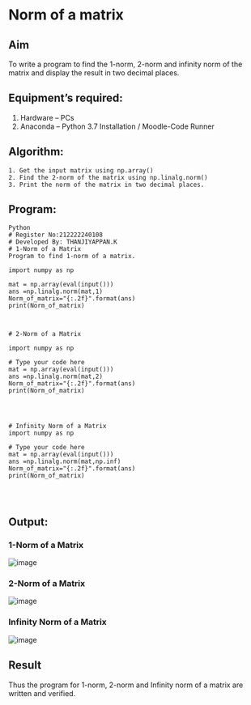 # Norm of a matrix
## Aim
To write a program to find the 1-norm, 2-norm and infinity norm of the matrix and display the result in two decimal places.
## Equipment’s required:
1.	Hardware – PCs
2.	Anaconda – Python 3.7 Installation / Moodle-Code Runner
## Algorithm:
	1. Get the input matrix using np.array()   
    2. Find the 2-norm of the matrix using np.linalg.norm()
	3. Print the norm of the matrix in two decimal places.
## Program:
```
Python
# Register No:212222240108
# Developed By: THANJIYAPPAN.K
# 1-Norm of a Matrix
Program to find 1-norm of a matrix.

import numpy as np

mat = np.array(eval(input()))
ans =np.linalg.norm(mat,1)
Norm_of_matrix="{:.2f}".format(ans)
print(Norm_of_matrix)



# 2-Norm of a Matrix

import numpy as np

# Type your code here
mat = np.array(eval(input()))
ans =np.linalg.norm(mat,2)
Norm_of_matrix="{:.2f}".format(ans)
print(Norm_of_matrix)




# Infinity Norm of a Matrix
import numpy as np

# Type your code here
mat = np.array(eval(input()))
ans =np.linalg.norm(mat,np.inf)
Norm_of_matrix="{:.2f}".format(ans)
print(Norm_of_matrix)




```
## Output:
### 1-Norm of a Matrix
![image](https://github.com/22009011/Norm-of-a-matrix/assets/118343461/cf272fea-aafd-44d1-9149-08397de7ac60)


### 2-Norm of a Matrix
![image](https://github.com/22009011/Norm-of-a-matrix/assets/118343461/b611432d-4c3f-4ad2-be99-fcd4403b6988)


### Infinity Norm of a Matrix
![image](https://github.com/22009011/Norm-of-a-matrix/assets/118343461/85643aa1-0bc4-4564-bca9-f0c2ca908f9f)


## Result
Thus the program for 1-norm, 2-norm and Infinity norm of a matrix are written and verified.
